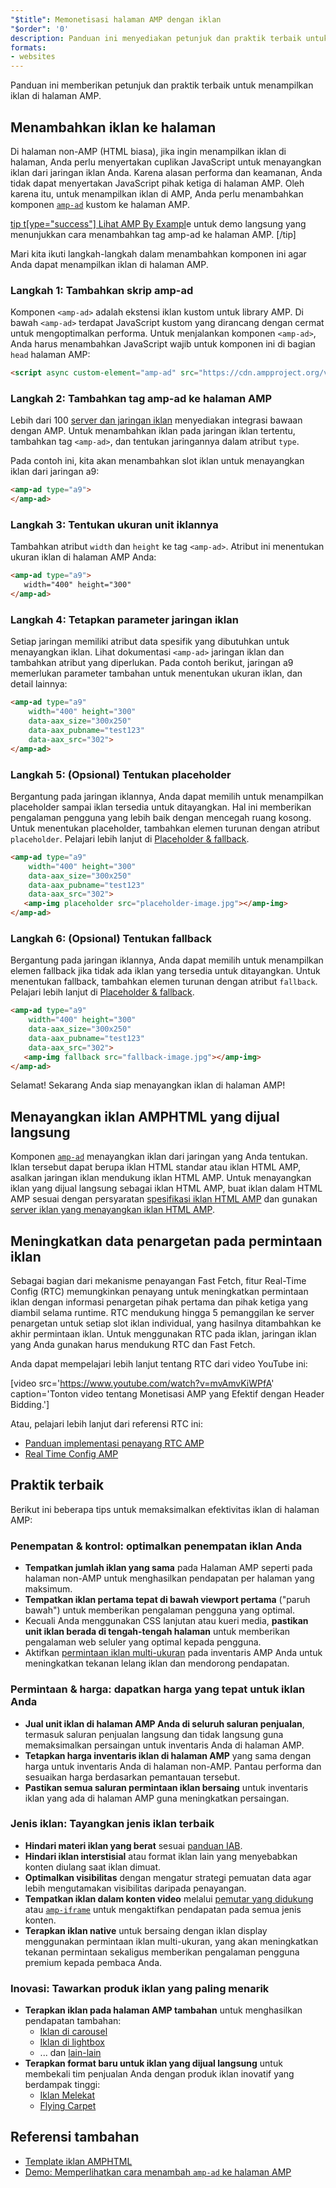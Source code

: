 ```yaml
---
"$title": Memonetisasi halaman AMP dengan iklan
"$order": '0'
description: Panduan ini menyediakan petunjuk dan praktik terbaik untuk menampilkan iklan di halaman AMP Anda. Jadi, untuk menampilkan iklan di AMP, Anda perlu menambahkan komponen amp-ad kustom ....
formats:
- websites
---
```


Panduan ini memberikan petunjuk dan praktik terbaik untuk menampilkan iklan di halaman AMP.

## Menambahkan iklan ke halaman

Di halaman non-AMP (HTML biasa), jika ingin menampilkan iklan di halaman, Anda perlu menyertakan cuplikan JavaScript untuk menayangkan iklan dari jaringan iklan Anda.  Karena alasan performa dan keamanan, Anda tidak dapat menyertakan JavaScript pihak ketiga di halaman AMP.  Oleh karena itu, untuk menampilkan iklan di AMP, Anda perlu menambahkan komponen [`amp-ad`](../../../../documentation/components/reference/amp-ad.md) kustom ke halaman AMP.

[tip t[ype="success"] Lihat AMP By Exampl](../../../../documentation/components/reference/amp-ad.md)e untuk demo langsung yang menunjukkan cara menambahkan tag amp-ad ke halaman AMP. [/tip]

Mari kita ikuti langkah-langkah dalam menambahkan komponen ini agar Anda dapat menampilkan iklan di halaman AMP.

### Langkah 1: Tambahkan skrip amp-ad

Komponen `<amp-ad>` adalah ekstensi iklan kustom untuk library AMP. Di bawah `<amp-ad>` terdapat JavaScript kustom yang dirancang dengan cermat untuk mengoptimalkan performa. Untuk menjalankan komponen `<amp-ad>`, Anda harus menambahkan JavaScript wajib untuk komponen ini di bagian `head` halaman AMP:

```html
<script async custom-element="amp-ad" src="https://cdn.ampproject.org/v0/amp-ad-0.1.js"></script>
```

### Langkah 2: Tambahkan tag amp-ad ke halaman AMP

Lebih dari 100 [server dan jaringan iklan](ads_vendors.md) menyediakan integrasi bawaan dengan AMP.  Untuk menambahkan iklan pada jaringan iklan tertentu, tambahkan tag `<amp-ad>`, dan tentukan jaringannya dalam atribut `type`.

Pada contoh ini, kita akan menambahkan slot iklan untuk menayangkan iklan dari jaringan a9:

```html
<amp-ad type="a9">
</amp-ad>
```

### Langkah 3: Tentukan ukuran unit iklannya

Tambahkan atribut `width` dan `height` ke tag `<amp-ad>`.  Atribut ini menentukan ukuran iklan di halaman AMP Anda:

```html
<amp-ad type="a9">
   width="400" height="300"
</amp-ad>
```

### Langkah 4: Tetapkan parameter jaringan iklan

Setiap jaringan memiliki atribut data spesifik yang dibutuhkan untuk menayangkan iklan.  Lihat dokumentasi `<amp-ad>` jaringan iklan dan tambahkan atribut yang diperlukan. Pada contoh berikut, jaringan a9 memerlukan parameter tambahan untuk menentukan ukuran iklan, dan detail lainnya:

```html
<amp-ad type="a9"
    width="400" height="300"
    data-aax_size="300x250"
    data-aax_pubname="test123"
    data-aax_src="302">
</amp-ad>
```

### Langkah 5: (Opsional) Tentukan placeholder

Bergantung pada jaringan iklannya, Anda dapat memilih untuk menampilkan placeholder sampai iklan tersedia untuk ditayangkan. Hal ini memberikan pengalaman pengguna yang lebih baik dengan mencegah ruang kosong.  Untuk menentukan placeholder, tambahkan elemen turunan dengan atribut `placeholder`. Pelajari lebih lanjut di [Placeholder & fallback](../../../../documentation/guides-and-tutorials/develop/style_and_layout/placeholders.md).

```html
<amp-ad type="a9"
    width="400" height="300"
    data-aax_size="300x250"
    data-aax_pubname="test123"
    data-aax_src="302">
   <amp-img placeholder src="placeholder-image.jpg"></amp-img>
</amp-ad>
```

### Langkah 6: (Opsional) Tentukan fallback

Bergantung pada jaringan iklannya, Anda dapat memilih untuk menampilkan elemen fallback jika tidak ada iklan yang tersedia untuk ditayangkan. Untuk menentukan fallback, tambahkan elemen turunan dengan atribut `fallback`. Pelajari lebih lanjut di [Placeholder & fallback](../../../../documentation/guides-and-tutorials/develop/style_and_layout/placeholders.md).

```html
<amp-ad type="a9"
    width="400" height="300"
    data-aax_size="300x250"
    data-aax_pubname="test123"
    data-aax_src="302">
   <amp-img fallback src="fallback-image.jpg"></amp-img>
</amp-ad>
```

Selamat! Sekarang Anda siap menayangkan iklan di halaman AMP!

## Menayangkan iklan AMPHTML yang dijual langsung

Komponen [`amp-ad`](../../../../documentation/components/reference/amp-ad.md) menayangkan iklan dari jaringan yang Anda tentukan. Iklan tersebut dapat berupa iklan HTML standar atau iklan HTML AMP, asalkan jaringan iklan mendukung iklan HTML AMP. Untuk menayangkan iklan yang dijual langsung sebagai iklan HTML AMP, buat iklan dalam HTML AMP sesuai dengan persyaratan [spesifikasi iklan HTML AMP](../../../../documentation/guides-and-tutorials/learn/a4a_spec.md) dan gunakan [server iklan yang menayangkan iklan HTML AMP](https://github.com/ampproject/amphtml/blob/master/ads/google/a4a/docs/a4a-readme.md#publishers).

## Meningkatkan data penargetan pada permintaan iklan

Sebagai bagian dari mekanisme penayangan Fast Fetch, fitur Real-Time Config (RTC) memungkinkan penayang untuk meningkatkan permintaan iklan dengan informasi penargetan pihak pertama dan pihak ketiga yang diambil selama runtime. RTC mendukung hingga 5 pemanggilan ke server penargetan untuk setiap slot iklan individual, yang hasilnya ditambahkan ke akhir permintaan iklan.  Untuk menggunakan RTC pada iklan, jaringan iklan yang Anda gunakan harus mendukung RTC dan Fast Fetch.

Anda dapat mempelajari lebih lanjut tentang RTC dari video YouTube ini:

[video src='https://www.youtube.com/watch?v=mvAmvKiWPfA' caption='Tonton video tentang Monetisasi AMP yang Efektif dengan Header Bidding.']

Atau, pelajari lebih lanjut dari referensi RTC ini:

- [Panduan implementasi penayang RTC AMP](https://github.com/ampproject/amphtml/blob/master/extensions/amp-a4a/rtc-publisher-implementation-guide.md)
- [Real Time Config AMP](https://github.com/ampproject/amphtml/blob/master/extensions/amp-a4a/rtc-documentation.md)

## Praktik terbaik

Berikut ini beberapa tips untuk memaksimalkan efektivitas iklan di halaman AMP:

### Penempatan & kontrol: optimalkan penempatan iklan Anda

- **Tempatkan jumlah iklan yang sama** pada Halaman AMP seperti pada halaman non-AMP untuk menghasilkan pendapatan per halaman yang maksimum.
- **Tempatkan iklan pertama tepat di bawah viewport pertama** ("paruh bawah") untuk memberikan pengalaman pengguna yang optimal.
- Kecuali Anda menggunakan CSS lanjutan atau kueri media, **pastikan unit iklan berada di tengah-tengah halaman** untuk memberikan pengalaman web seluler yang optimal kepada pengguna.
- Aktifkan [permintaan iklan multi-ukuran](https://github.com/ampproject/amphtml/blob/master/ads/README.md#support-for-multi-size-ad-requests) pada inventaris AMP Anda untuk meningkatkan tekanan lelang iklan dan mendorong pendapatan.

### Permintaan & harga: dapatkan harga yang tepat untuk iklan Anda

- **Jual unit iklan di halaman AMP Anda di seluruh saluran penjualan**, termasuk saluran penjualan langsung dan tidak langsung guna memaksimalkan persaingan untuk inventaris Anda di halaman AMP.
- **Tetapkan harga inventaris iklan di halaman AMP** yang sama dengan harga untuk inventaris Anda di halaman non-AMP. Pantau performa dan sesuaikan harga berdasarkan pemantauan tersebut.
- **Pastikan semua saluran permintaan iklan bersaing** untuk inventaris iklan yang ada di halaman AMP guna meningkatkan persaingan.

### Jenis iklan: Tayangkan jenis iklan terbaik

- **Hindari materi iklan yang berat** sesuai [panduan IAB](http://www.iab.com/wp-content/uploads/2015/11/IAB_Display_Mobile_Creative_Guidelines_HTML5_2015.pdf).
- **Hindari iklan interstisial** atau format iklan lain yang menyebabkan konten diulang saat iklan dimuat.
- **Optimalkan visibilitas** dengan mengatur strategi pemuatan data agar lebih mengutamakan visibilitas daripada penayangan.
- **Tempatkan iklan dalam konten video** melalui [pemutar yang didukung](../../../../documentation/components/index.html#media) atau [`amp-iframe`](../../../../documentation/components/reference/amp-iframe.md) untuk mengaktifkan pendapatan pada semua jenis konten.
- **Terapkan iklan native** untuk bersaing dengan iklan display menggunakan permintaan iklan multi-ukuran, yang akan meningkatkan tekanan permintaan sekaligus memberikan pengalaman pengguna premium kepada pembaca Anda.

### Inovasi: Tawarkan produk iklan yang paling menarik

- **Terapkan iklan pada halaman AMP tambahan** untuk menghasilkan pendapatan tambahan:
    - [Iklan di carousel](../../../../documentation/examples/documentation/Carousel_Ad.html)
    - [Iklan di lightbox](../../../../documentation/examples/documentation/Lightbox_Ad.html)
    - ... dan [lain-lain](../../../../documentation/examples/index.html)
- **Terapkan format baru untuk iklan yang dijual langsung** untuk membekali tim penjualan Anda dengan produk iklan inovatif yang berdampak tinggi:
    - [Iklan Melekat](../../../../documentation/examples/documentation/amp-sticky-ad.html)
    - [Flying Carpet](../../../../documentation/examples/documentation/amp-fx-flying-carpet.html)

## Referensi tambahan

- [Template iklan AMPHTML](../../../../documentation/examples/index.html)
- [Demo: Memperlihatkan cara menambah `amp-ad` ke halaman AMP](../../../../documentation/components/reference/amp-ad.md)
